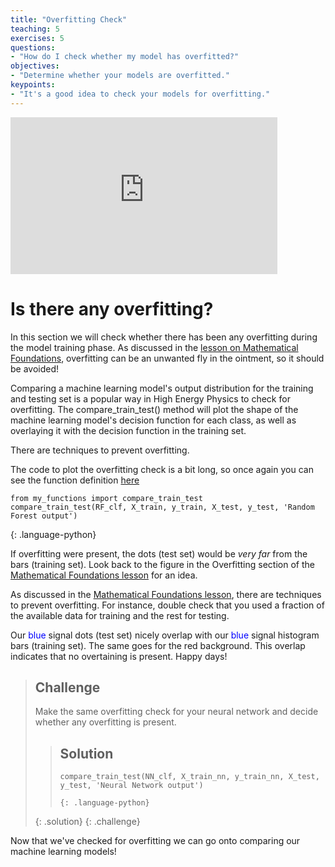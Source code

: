```yaml
---
title: "Overfitting Check"
teaching: 5
exercises: 5
questions:
- "How do I check whether my model has overfitted?"
objectives:
- "Determine whether your models are overfitted."
keypoints:
- "It's a good idea to check your models for overfitting."
---
```


<iframe width="427" height="251" src="https://www.youtube.com/embed?v=GbedkKJiGq4&list=PLKZ9c4ONm-VmHsMKImIDEMsZI1Vp0UY-Z&index=8&ab_channel=HEPSoftwareFoundation" frameborder="0" allow="accelerometer; autoplay; encrypted-media; gyroscope; picture-in-picture" allowfullscreen></iframe>

# Is there any overfitting?

In this section we will check whether there has been any overfitting during the model training phase. As discussed in the [lesson on Mathematical Foundations](https://hsf-training.github.io/hsf-training-ml-webpage/02-mltechnical/index.html), overfitting can be an unwanted fly in the ointment, so it should be avoided!

Comparing a machine learning model's output distribution for the training and testing set is a popular way in High Energy Physics to check for overfitting. The compare_train_test() method will plot the shape of the machine learning model's decision function for each class, as well as overlaying it with the decision function in the training set.

There are techniques to prevent overfitting.

The code to plot the overfitting check is a bit long, so once again you can see the function definition [here](https://www.kaggle.com/meirinevans/my-functions/edit) 

~~~
from my_functions import compare_train_test
compare_train_test(RF_clf, X_train, y_train, X_test, y_test, 'Random Forest output')
~~~
{: .language-python}

If overfitting were present, the dots (test set) would be *very far* from the bars (training set). Look back to the figure in the Overfitting section of the [Mathematical Foundations lesson](https://hsf-training.github.io/hsf-training-ml-webpage/02-mltechnical/index.html) for an idea.

As discussed in the [Mathematical Foundations lesson](https://hsf-training.github.io/hsf-training-ml-webpage/02-mltechnical/index.html), there are techniques to prevent overfitting. For instance, double check that you used a fraction of the available data for training and the rest for testing.

Our <span style="color:blue">blue</span> signal dots (test set) nicely overlap with our <span style="color:blue">blue</span> signal histogram bars (training set). The same goes for the red background. This overlap indicates that no overtaining is present. Happy days!

> ## Challenge
> Make the same overfitting check for your neural network and decide whether any overfitting is present.
> 
> > ## Solution
> > ~~~
> > compare_train_test(NN_clf, X_train_nn, y_train_nn, X_test, y_test, 'Neural Network output')
> > ~~~
> > ~~~
> > {: .language-python}
> {: .solution}
{: .challenge}

Now that we've checked for overfitting we can go onto comparing our machine learning models!
